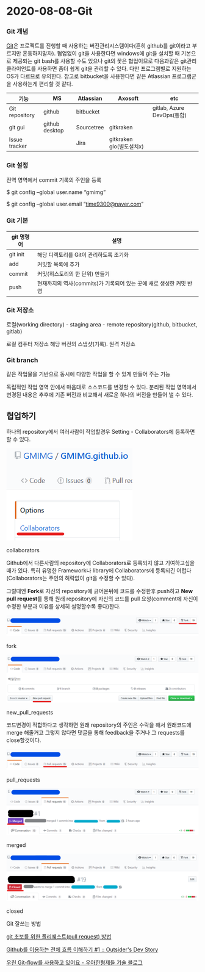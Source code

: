 # 2020-08-08-Git

### Git 개념

[Git](https://ko.wikipedia.org/wiki/%EA%B9%83_(%EC%86%8C%ED%94%84%ED%8A%B8%EC%9B%A8%EC%96%B4))은 프로젝트를 진행할 때 사용하는 버전관리시스템이다(흔히 github를 git이라고 부르지만 혼동하지말자). 협업없이 git을 사용한다면 windows에 git을 설치할 때 기본으로 제공되는 git bash를 사용할 수도 있으나 git의 꽃은 협업이므로 다음과같은 git관리 클라이언트를 사용하면 좀더 쉽게 git을 관리할 수 있다. 다만 프로그램별로 지원하는 OS가 다르므로 유의한다. 참고로 bitbucket을 사용한다면 같은 Atlassian 프로그램군을 사용하는게 편리할 것 같다.

| ﻿기능            | MS             | Atlassian  | Axosoft              | etc                      |
| -------------- | -------------- | ---------- | -------------------- | ------------------------ |
| Git repository | github         | bitbucket  |                      | gitlab, Azure DevOps(통합) |
| git gui        | github desktop | Sourcetree | gitkraken            |                          |
| Issue tracker  |                | Jira       | gitkraken glo(별도설치x) |                          |

### Git 설정

전역 영역에서 commit 기록의 주인을 등록

$ git config –global user.name “gmimg”

$ git config –global user.email “[time9300@naver.com](mailto:time9300@naver.com)”

### Git 기본

| ﻿git 명령어 | 설명                                         |
| -------- | ------------------------------------------ |
| git init | 해당 디렉토리를 Git이 관리하도록 초기화                    |
| add      | 커밋할 목록에 추가                                 |
| commit   | 커밋(히스토리의 한 단위) 만들기                         |
| push     | 현재까지의 역사(commits)가 기록되어 있는 곳에 새로 생성한 커밋 반영 |

### Git 저장소

로컬(working directory) - staging area - remote repository(github, bitbucket, gitlab)

로컬 컴퓨터 저장소 해당 버전의 스냅샷(기록). 원격 저장소

### Git branch

같은 작업물을 기반으로 동시에 다양한 작업을 할 수 있게 만들어 주는 기능

독립적인 작업 영역 안에서 마음대로 소스코드를 변경할 수 있다. 분리된 작업 영역에서 변경된 내용은 추후에 기존 버전과 비교해서 새로운 하나의 버전을 만들어 낼 수 있다.

## 협업하기

하나의 repository에서 여러사람이 작업할경우 Setting - Collaborators에 등록하면 할 수 있다.

![image0_collaborators](/assets/img/2020-08-08-Git/collaborators.png)

collaborators

Github에서 다른사람의 repository에 Collaborators로 등록되지 않고 기여하고싶을 때가 있다. 특히 유명한 Framework나 library에 Collaborators에 등록되긴 어렵다(Collaborators는 주인의 허락없이 git을 수정할 수 있다).

그럴때엔 **Fork**로 자신의 repository에 긁어온뒤에 코드를 수정한후 push하고 **New pull request**를 통해 원래 repository에 자신의 코드를 pull 요청(comment에 자신이 수정한 부분과 이유를 상세히 설명할수록 좋다)한다.

![image1_fork](/assets/img/2020-08-08-Git/fork.png)

fork

![image2_new_pull_requests](/assets/img/2020-08-08-Git/new_pull_requests.png)

new_pull_requests

코드변경이 적합하다고 생각하면 원래 repository의 주인은 수락을 해서 원래코드에 merge 해줄거고 그렇지 않다면 댓글을 통해 feedback을 주거나 그 requests를 close할것이다.

![image3_pull_requests](/assets/img/2020-08-08-Git/pull_requests.png)

pull_requests

![image4_merged](/assets/img/2020-08-08-Git/merged.png)

merged

![image5_closed](/assets/img/2020-08-08-Git/closed.png)

closed

Git 잘쓰는 방법

[git 초보를 위한 풀리퀘스트(pull request) 방법](https://wayhome25.github.io/git/2017/07/08/git-first-pull-request-story/)

[Github를 이용하는 전체 흐름 이해하기 #1 :: Outsider's Dev Story](https://blog.outsider.ne.kr/865)

[우린 Git-flow를 사용하고 있어요 - 우아한형제들 기술 블로그](https://woowabros.github.io/experience/2017/10/30/baemin-mobile-git-branch-strategy.html)